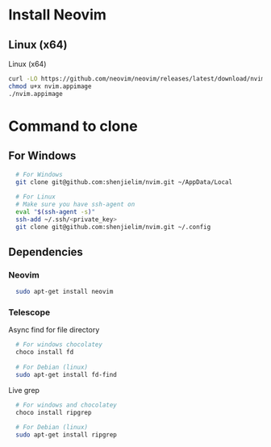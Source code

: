 # Install Neovim

## Linux (x64)
Linux (x64)
```bash
curl -LO https://github.com/neovim/neovim/releases/latest/download/nvim.appimage
chmod u+x nvim.appimage
./nvim.appimage
```
# Command to clone


## For Windows

```bash
  # For Windows
  git clone git@github.com:shenjielim/nvim.git ~/AppData/Local
  
  # For Linux
  # Make sure you have ssh-agent on
  eval "$(ssh-agent -s)"
  ssh-add ~/.ssh/<private_key>
  git clone git@github.com:shenjielim/nvim.git ~/.config
```


## Dependencies
### Neovim
```bash
  sudo apt-get install neovim
```

### Telescope

Async find for file directory
```bash
  # For windows chocolatey
  choco install fd
  
  # For Debian (linux)
  sudo apt-get install fd-find
```

Live grep
```bash
  # For windows and chocolatey
  choco install ripgrep
  
  # For Debian (linux)
  sudo apt-get install ripgrep
```
